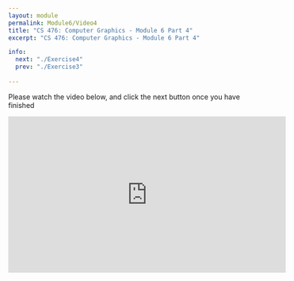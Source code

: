 ```yaml
---
layout: module
permalink: Module6/Video4
title: "CS 476: Computer Graphics - Module 6 Part 4"
excerpt: "CS 476: Computer Graphics - Module 6 Part 4"

info:
  next: "./Exercise4"
  prev: "./Exercise3"
  
---
```


Please watch the video below, and click the next button once you have finished

<iframe width="560" height="315" src="https://www.youtube.com/embed/QBEoIN6A3k0" frameborder="0" allow="accelerometer; autoplay; clipboard-write; encrypted-media; gyroscope; picture-in-picture" allowfullscreen></iframe>